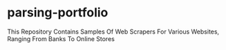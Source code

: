 # parsing-portfolio
This Repository Contains Samples Of Web Scrapers For Various Websites, Ranging From Banks To Online Stores
